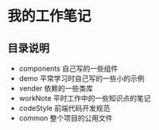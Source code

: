 # 我的工作笔记
## 目录说明
* components 自己写的一些组件
* demo 平常学习时自己写的一些小的示例
* vender 依赖的一些类库
* workNote 平时工作中的一些知识点的笔记
* codeStyle 前端代码开发规范
* common 整个项目的公用文件

